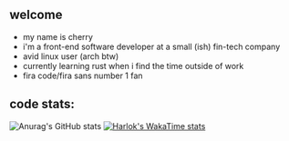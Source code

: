 ## welcome

- my name is cherry
- i'm a front-end software developer at a small (ish) fin-tech company
- avid linux user (arch btw)
- currently learning rust when i find the time outside of work
- fira code/fira sans number 1 fan

## code stats:
![Anurag's GitHub stats](https://github-readme-stats.vercel.app/api?username=cerisity&hide_border=true&show_icons=true&theme=transparent)
[![Harlok's WakaTime stats](https://github-readme-stats.vercel.app/api/wakatime?username=cerisity&hide_border=true&show_icons=true&theme=transparent)](https://github.com/anuraghazra/github-readme-stats)
